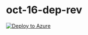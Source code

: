 # oct-16-dep-rev

[![Deploy to Azure](https://azuredeploy.net/deploybutton.svg)](https://deploy.azure.com/?repository=https://github.com/farrukh-kaispe/oct-16-dep-rev/azuredeploy.json)